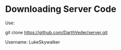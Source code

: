 Downloading Server Code
=======================

Use:

git clone  https://github.com/DarthVeder/server.git

Username: LukeSkywalker

